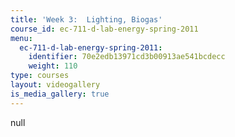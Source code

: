 ```yaml
---
title: 'Week 3:  Lighting, Biogas'
course_id: ec-711-d-lab-energy-spring-2011
menu:
  ec-711-d-lab-energy-spring-2011:
    identifier: 70e2edb13971cd3b00913ae541bcdecc
    weight: 110
type: courses
layout: videogallery
is_media_gallery: true
---
```

null